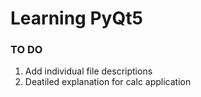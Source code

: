 # Learning PyQt5

### TO DO
1. Add individual file descriptions
2. Deatiled explanation for calc application
